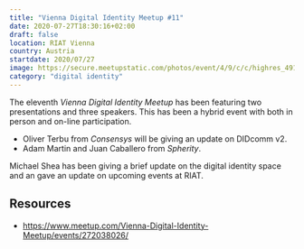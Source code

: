 ```yaml
---
title: "Vienna Digital Identity Meetup #11"
date: 2020-07-27T18:30:16+02:00
draft: false
location: RIAT Vienna
country: Austria
startdate: 2020/07/27
image: https://secure.meetupstatic.com/photos/event/4/9/c/c/highres_491418892.jpeg
category: "digital identity"
---
```


The eleventh *Vienna Digital Identity Meetup* has been featuring two presentations and three speakers. This has been a hybrid event with both in person and on-line participation.

* Oliver Terbu from *Consensys* will be giving an update on DIDcomm v2.
* Adam Martin and Juan Caballero from *Spherity*.

Michael Shea has been giving a brief update on the digital identity space and an gave an update on upcoming events at RIAT.

## Resources
* https://www.meetup.com/Vienna-Digital-Identity-Meetup/events/272038026/
